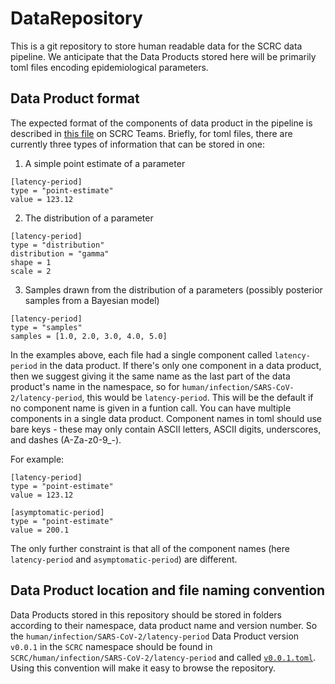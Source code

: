 # DataRepository

This is a git repository to store human readable data for the SCRC data pipeline. We anticipate that the Data Products stored here will be primarily toml files encoding epidemiological parameters.

## Data Product format

The expected format of the components of data product in the pipeline is described in [this file][format-url] on SCRC Teams. Briefly, for toml files, there are currently three types of information that can be stored in one:

1. A simple point estimate of a parameter
```
[latency-period]
type = "point-estimate"
value = 123.12
```

2. The distribution of a parameter 
```
[latency-period]
type = "distribution" 
distribution = "gamma" 
shape = 1
scale = 2 
```
 
 3. Samples drawn from the distribution of a parameters (possibly posterior samples from a Bayesian model)
```
[latency-period] 
type = "samples" 
samples = [1.0, 2.0, 3.0, 4.0, 5.0]
```

In the examples above, each file had a single component called `latency-period` in the data product. If there's only one component in a data product, then we suggest giving it the same name as the last part of the data product's name in the namespace, so for `human/infection/SARS-CoV-2/latency-period`, this would be `latency-period`. This will be the default if no component name is given in a funtion call. You can have multiple components in a single data product. Component names in toml should use bare keys - these may only contain ASCII letters, ASCII digits, underscores, and dashes (A-Za-z0-9_-).

For example:

```
[latency-period]
type = "point-estimate"
value = 123.12

[asymptomatic-period] 
type = "point-estimate" 
value = 200.1
```

The only further constraint is that all of the component names (here `latency-period` and `asymptomatic-period`) are different.

## Data Product location and file naming convention

Data Products stored in this repository should be stored in folders according to their namespace, data product name and version number. So the `human/infection/SARS-CoV-2/latency-period` Data Product version `v0.0.1` in the `SCRC` namespace should be found in `SCRC/human/infection/SARS-CoV-2/latency-period` and called [`v0.0.1.toml`](SCRC/human/infection/SARS-CoV-2/latency-period/v0.0.1.toml). Using this convention will make it easy to browse the repository.

[format-url]: https://teams.microsoft.com/l/file/03AF05F8-DF00-417B-BA73-B152606C0CCA?tenantId=6e725c29-763a-4f50-81f2-2e254f0133c8&fileType=docx&objectUrl=https%3A%2F%2Fgla.sharepoint.com%2Fsites%2FScottishCOVID-19ResearchConsortium%2FShared%20Documents%2FGeneral%2FCollaboration%2Fdata%20pipeline%20API%2F3.%20Standardised%20data%20type%20API.docx&baseUrl=https%3A%2F%2Fgla.sharepoint.com%2Fsites%2FScottishCOVID-19ResearchConsortium&serviceName=teams&threadId=19:283c5ea4551344249cc76dd0ecaa4f74@thread.tacv2&groupId=669b45e2-a9a6-4060-ba8a-9ebd3713e367
